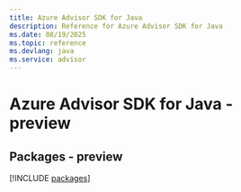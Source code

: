 ```yaml
---
title: Azure Advisor SDK for Java
description: Reference for Azure Advisor SDK for Java
ms.date: 08/19/2025
ms.topic: reference
ms.devlang: java
ms.service: advisor
---
```

# Azure Advisor SDK for Java - preview
## Packages - preview
[!INCLUDE [packages](advisor-index.md)]